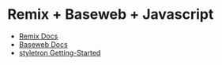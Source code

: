 # Remix + Baseweb + Javascript

- [Remix Docs](https://remix.run/docs)
- [Baseweb Docs](https://baseweb.design/)
- [styletron Getting-Started](https://www.styletron.org/getting-started)
